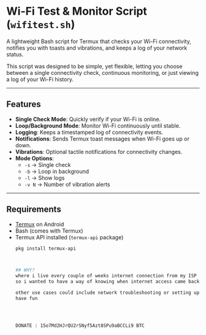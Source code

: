 # Wi-Fi Test & Monitor Script (`wifitest.sh`)

A lightweight Bash script for Termux that checks your Wi-Fi connectivity, notifies you with toasts and vibrations, and keeps a log of your network status.

This script was designed to be simple, yet flexible, letting you choose between a single connectivity check, continuous monitoring, or just viewing a log of your Wi-Fi history.

---

## Features

- **Single Check Mode**: Quickly verify if your Wi-Fi is online.
- **Loop/Background Mode**: Monitor Wi-Fi continuously until stable.
- **Logging**: Keeps a timestamped log of connectivity events.
- **Notifications**: Sends Termux toast messages when Wi-Fi goes up or down.
- **Vibrations**: Optional tactile notifications for connectivity changes.
- **Mode Options**:
  - `-s` → Single check  
  - `-b` → Loop in background  
  - `-l` → Show logs  
  - `-v N` → Number of vibration alerts

---

## Requirements

- [Termux](https://termux.com/) on Android
- Bash (comes with Termux)
- Termux API installed (`termux-api` package)
  ```bash
  pkg install termux-api



  ## WHY?
  where i live every couple of weeks internet connection from my ISP gets unstable you have internet access now you wont in 10 seconds its gone for 30 minutes and back for 5 minutes and so on
  so i wanted to have a way of knowing when internet access came back while i touch some grass since its only back for a short while

  other use cases could include network troubleshooting or setting up or idfk anything you want really instead of manually typing out ping google.com 12 times 
  have fun 




  DONATE : 15o7Md2HJrQU2rSNyf5Azt8SPu9aBCCLi9 BTC
